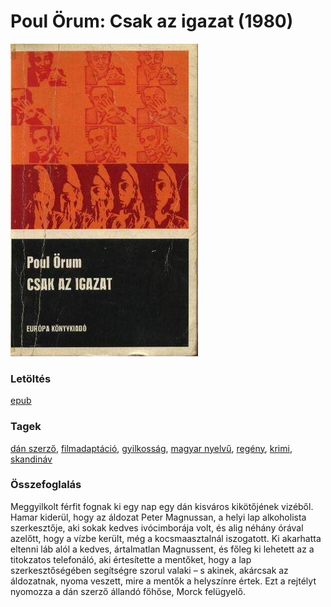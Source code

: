 # <a name="id_678">Poul Örum: Csak az igazat (1980)</a>
<img src="https://github.com/BercziSandor/calibre_lib/raw/main/libs/main/Poul%20Orum/Csak%20az%20igazat%20%28678%29/cover.jpg" alt="cover" width="300"/>

### Letöltés
[epub](https://github.com/BercziSandor/calibre_lib/raw/main/libs/main/Poul%20Orum/Csak%20az%20igazat%20%28678%29/Csak%20az%20igazat%20-%20Poul%20Orum.epub)

### Tagek
[dán szerző](https://github.com/berczisandor/calibre_lib/libs/main/blob/main/_tags/d%c3%a1n%20szerz%c5%91.md), [filmadaptáció](https://github.com/berczisandor/calibre_lib/libs/main/blob/main/_tags/filmadapt%c3%a1ci%c3%b3.md), [gyilkosság](https://github.com/berczisandor/calibre_lib/libs/main/blob/main/_tags/gyilkoss%c3%a1g.md), [magyar nyelvű](https://github.com/berczisandor/calibre_lib/libs/main/blob/main/_tags/magyar%20nyelv%c5%b1.md), [regény](https://github.com/berczisandor/calibre_lib/libs/main/blob/main/_tags/reg%c3%a9ny.md), [krimi](https://github.com/berczisandor/calibre_lib/libs/main/blob/main/_tags/krimi.md), [skandináv](https://github.com/berczisandor/calibre_lib/libs/main/blob/main/_tags/skandin%c3%a1v.md)

### Összefoglalás
<div>
<p>Meggyilkolt férfit fognak ki egy nap egy dán kisváros kikötőjének vizéből. Hamar kiderül, hogy az áldozat Peter Magnussan, a helyi lap alkoholista szerkesztője, aki sokak kedves ivócimborája volt, és alig néhány órával azelőtt, hogy a vízbe került, még a kocsmaasztalnál iszogatott. Ki akarhatta eltenni láb alól a kedves, ártalmatlan Magnussent, és főleg ki lehetett az a titokzatos telefonáló, aki értesítette a mentőket, hogy a lap szerkesztőségében segítségre szorul valaki – s akinek, akárcsak az áldozatnak, nyoma veszett, mire a mentők a helyszínre értek. Ezt a rejtélyt nyomozza a dán szerző állandó főhőse, Morck felügyelő.</p></div>


